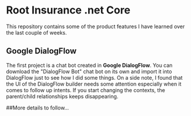 # Root Insurance .net Core

This repository contains some of the product features I have learned over the last couple of weeks.


## Google DialogFlow
The first project is a chat bot created in **Google DialogFlow**. You can download the "DialogFlow Bot" chat bot on its own and import it into DialogFlow just to see how I did some things.
On a side note, I found that the UI of the DialogFlow builder needs some attention especially when it comes to follow up intents. If you start changing the contexts, the parent/child relationships keeps disappearing.


##More details to follow...